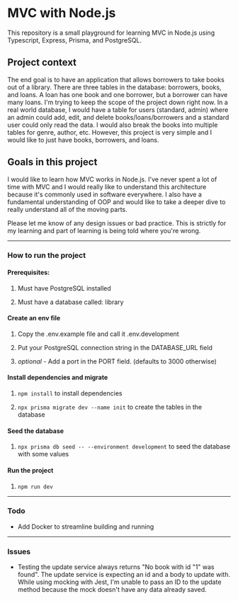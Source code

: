 # MVC with Node.js

This repository is a small playground for learning MVC in Node.js using Typescript, Express, Prisma, and PostgreSQL.

  

## Project context

The end goal is to have an application that allows borrowers to take books out of a library. There are three tables in the database: borrowers, books, and loans. A loan has one book and one borrower, but a borrower can have many loans. I'm trying to keep the scope of the project down right now. In a real world database, I would have a table for users (standard, admin) where an admin could add, edit, and delete books/loans/borrowers and a standard user could only read the data. I would also break the books into multiple tables for genre, author, etc. However, this project is very simple and I would like to just have books, borrowers, and loans.

  

## Goals in this project

  

I would like to learn how MVC works in Node.js. I've never spent a lot of time with MVC and I would really like to understand this architecture because it's commonly used in software everywhere. I also have a fundamental understanding of OOP and would like to take a deeper dive to really understand all of the moving parts.

  

Please let me know of any design issues or bad practice. This is strictly for my learning and part of learning is being told where you're wrong.

  

---

  

### How to run the project

#### Prerequisites:

1. Must have PostgreSQL installed

2. Must have a database called: library

  

#### Create an env file

1. Copy the .env.example file and call it .env.development

2. Put your PostgreSQL connection string in the DATABASE_URL field

3.  *optional* - Add a port in the PORT field. (defaults to 3000 otherwise)

  

#### Install dependencies and migrate

  

1.  ``` npm install ``` to install dependencies

2.  ``` npx prisma migrate dev --name init ``` to create the tables in the database

  

#### Seed the database

1.  ``` npx prisma db seed -- --environment development ``` to seed the database with some values

  

#### Run the project

1.  ``` npm run dev ```

  
  

---

  

### Todo

- Add Docker to streamline building and running

  

---

  

### Issues

- Testing the update service always returns "No book with id "1" was found". The update service is expecting an id and a body to update with. While using mocking with Jest, I'm unable to pass an ID to the update method because the mock doesn't have any data already saved.